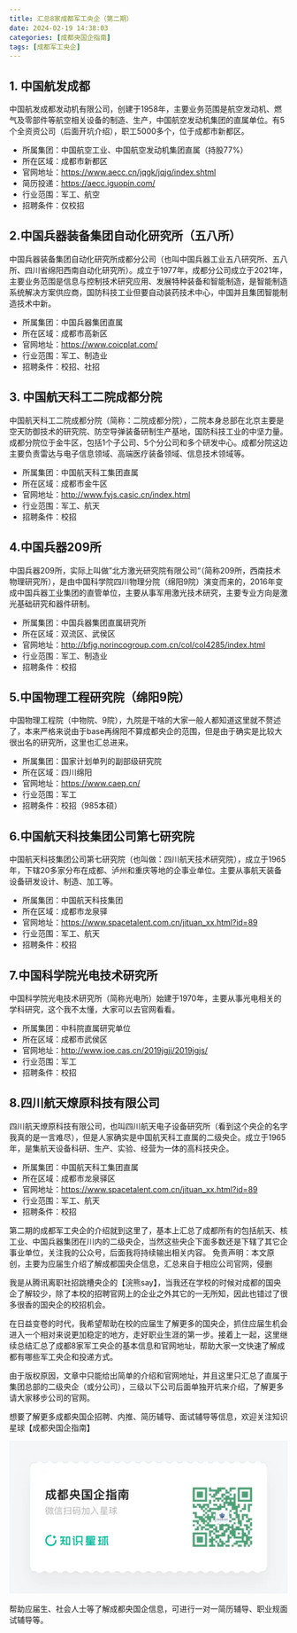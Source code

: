 ```yaml
---
title: 汇总8家成都军工央企（第二期）
date: 2024-02-19 14:38:03
categories: [成都央国企指南]
tags: [成都军工央企]
---
```


## ​1. 中国航发成都

中国航发成都发动机有限公司，创建于1958年，主要业务范围是航空发动机、燃气及零部件等航空相关设备的制造、生产，中国航空发动机集团的直属单位。有5个全资资公司（后面开坑介绍），职工5000多个，位于成都市新都区。

* 所属集团：中国航空工业、中国航空发动机集团直属（持股77%）
* 所在区域：成都市新都区
* 官网地址：https://www.aecc.cn/jqgk/jqjg/index.shtml
* 简历投递：https://aecc.iguopin.com/
* 行业范围：军工、航空
* 招聘条件：仅校招


## 2. ​中国兵器装备集团自动化研究所（五八所）

​中国兵器装备集团自动化研究所成都分公司（也叫中国兵器工业五八研究所、五八所、四川省绵阳西南自动化研究所）。成立于1977年，成都分公司成立于2021年，主要业务范围是信息与控制技术研究应用、发展​特种装备和智能制造，是智能制造系统解决方案供应商，国防科技工业但要自动装药技术中心，中国并且集团智能制造技术中新。

* 所属集团：中国兵器集团直属
* 所在区域：成都市高新区
* 官网地址：https://www.coicplat.com/
* 行业范围：军工、制造业
* 招聘条件：校招、社招


## 3. ​中国航天科工二院成都分院

​中国航天科工二院成都分院（简称：二院成都分院），二院本身总部在北京主要是空天防御技术的研究院、防空导弹装备研制生产基地，国防科技工业的中坚力量。成都分院位于金牛区，包括1个子公司、5个分公司和多个研发中心。成都分院这边主要负责​雷达与电子信息领域、高端医疗装备领域、信息技术领域等。

* 所属集团：中国航天科工集团直属
* 所在区域：成都市金牛区
* 官网地址：http://www.fyjs.casic.cn/index.html
* 行业范围：军工、航天
* 招聘条件：校招


## 4.中国兵器209所

中国兵器209所，实际上叫做”北方激光研究院有限公司“（简称209所，西南技术物理研究所），是由中国科学院四川物理分院（绵阳9院）演变而来的，2016年变成中国兵器工业集团的直管单位，主要从事军用激光技术研究，主要专业方向是激光基础研究和器件研制。

* 所属集团：中国兵器集团直属研究所
* 所在区域：双流区、武侯区
* 官网地址：http://bfjg.norincogroup.com.cn/col/col4285/index.html
* 行业范围：军工、制造业
* 招聘条件：校招


## ​5.中国物理工程研究院（绵阳9院）

中国物理工程院（中物院、9院），九院是干啥的大家一般人都知道这里就不赘述了，本来严格来说由于base再绵阳不算成都央企的范围，但是由于确实是比较大很出名的研究所，这里也汇总进来。

* 所属集团：国家计划单列的副部级研究院
* 所在区域：四川绵阳
* 官网地址：https://www.caep.cn/
* 行业范围：军工
* 招聘条件：校招（985本硕）

## 6.​中国航天科技集团公司第七研究院

​中国航天科技集团公司第七研究院（也叫做：四川航天技术研究院），成立于1965年，下辖20多家分布在成都、泸州和重庆等地的企事业单位。主要从事航天装备设备研发设计、制造、加工等。

* 所属集团：中国航天科技集团
* 所在区域：成都市龙泉驿
* 官网地址：https://www.spacetalent.com.cn/jituan_xx.html?id=89
* 行业范围：军工、航天
* 招聘条件：校招

## 7.中国科学院光电技术研究所

​中国科学院光电技术研究所（简称光电所）始建于1970年，主要从事光电相关的学科研究，这个我不太懂，大家可以去官网看看。

* 所属集团：中科院直属研究单位
* 所在区域：成都市武侯区
* 官网地址：http://www.ioe.cas.cn/2019jgjj/2019jgjs/
* 行业范围：军工
* 招聘条件：校招


## ​8.​四川航天燎原科技有限公司

​四川航天燎原科技有限公司，也叫四川航天电子设备研究所（看到这个央企的名字我真的是一言难尽），但是人家确实是中国航天科工直属的二级央企。成立于1965年，是集航天设备科研、生产、实验、经营为一体的高科技央企。

* 所属集团：中国航天科工集团直属
* 所在区域：成都市龙泉驿区
* 官网地址：https://www.spacetalent.com.cn/jituan_xx.html?id=89
* 行业范围：军工、航天
* 招聘条件：校招

第二期的成都军工央企的介绍就到这里了，基本上汇总了成都所有的包括航天、核工业、中国兵器集团在川内的二级央企，当然这些央企下面多数还是下辖了其它企事业单位，关注我的公众号，后面我将持续输出相关内容。
免责声明：本文原创，主要为应届生介绍了解成都国央企信息，汇总来自于相应公司官网，侵删

我是从腾讯离职社招跳槽央企的【浣熊say】，当我还在学校的时候对成都的国央企了解较少，除了本校的招聘官网上的企业之外其它的一无所知，因此也错过了很多很香的国央企的校招机会。

在日益变卷的时代，我希望帮助在校的应届生了解更多的国央企，抓住应届生机会进入一个相对来说更加稳定的地方，走好职业生涯的第一步。接着上一起，这里继续总结汇总了成都8家军工央企的基本信息和官网地址，帮助大家一文快速了解成都有哪些军工央企和投递方式。

由于版权原因，文章中只能给出简单的介绍和官网地址，并且这里只汇总了直属于集团总部的二级央企（或分公司），三级以下公司后面单独开坑来介绍，了解更多请大家移步公司的官网。

想要了解更多成都央国企招聘、内推、简历辅导、面试辅导等信息，欢迎关注知识星球【成都央国企指南】

![](source/images/zhishi.png)

帮助应届生、社会人士等了解成都央国企信息，可进行一对一简历辅导、职业规面试辅导等。
